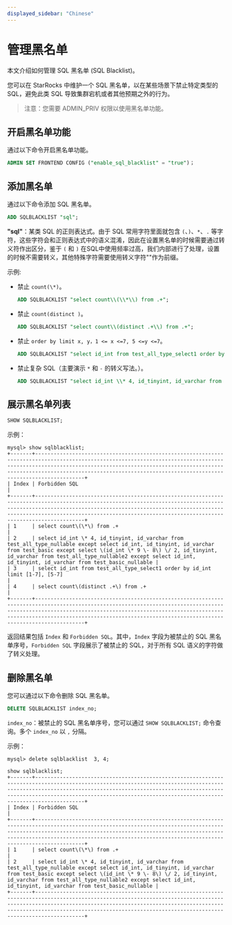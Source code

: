 ```yaml
---
displayed_sidebar: "Chinese"
---
```


# 管理黑名单

本文介绍如何管理 SQL 黑名单 (SQL Blacklist)。

您可以在 StarRocks 中维护一个 SQL 黑名单，以在某些场景下禁止特定类型的 SQL，避免此类 SQL 导致集群宕机或者其他预期之外的行为。

> 注意：您需要 ADMIN_PRIV 权限以使用黑名单功能。

## 开启黑名单功能

通过以下命令开启黑名单功能。

```sql
ADMIN SET FRONTEND CONFIG ("enable_sql_blacklist" = "true")；
```

## 添加黑名单

通过以下命令添加 SQL 黑名单。

```sql
ADD SQLBLACKLIST "sql";
```

**"sql"**：某类 SQL 的正则表达式。由于 SQL 常用字符里面就包含 `(`、`)`、`*`、`.` 等字符，这些字符会和正则表达式中的语义混淆，因此在设置黑名单的时候需要通过转义符作出区分，鉴于 `(` 和 `)` 在SQL中使用频率过高，我们内部进行了处理，设置的时候不需要转义，其他特殊字符需要使用转义字符"\"作为前缀。

示例:

* 禁止 `count(\*)`。

    ```sql
    ADD SQLBLACKLIST "select count\\(\\*\\) from .+";
    ```

* 禁止 `count(distinct )`。

    ```sql
    ADD SQLBLACKLIST "select count\\(distinct .+\\) from .+";
    ```

* 禁止 `order by limit x, y，1 <= x <=7, 5 <=y <=7`。

    ```sql
    ADD SQLBLACKLIST "select id_int from test_all_type_select1 order by id_int limit [1-7], [5-7]";
    ```

* 禁止复杂 SQL（主要演示 `*` 和 `-` 的转义写法。）。

    ```sql
    ADD SQLBLACKLIST "select id_int \\* 4, id_tinyint, id_varchar from test_all_type_nullable except select id_int, id_tinyint, id_varchar from test_basic except select (id_int \\* 9 \\- 8) \\/ 2, id_tinyint, id_varchar from test_all_type_nullable2 except select id_int, id_tinyint, id_varchar from test_basic_nullable";
    ```

## 展示黑名单列表

```sql
SHOW SQLBLACKLIST;
```

示例：

```plain text
mysql> show sqlblacklist;
+-------+--------------------------------------------------------------------------------------------------------------------------------------------------------------------------------------------------------------------------------------------------------------------------------------------------------+
| Index | Forbidden SQL                                                                                                                                                                                                                                                                                          |
+-------+--------------------------------------------------------------------------------------------------------------------------------------------------------------------------------------------------------------------------------------------------------------------------------------------------------+
| 1     | select count\(\*\) from .+                                                                                                                                                                                                                                                                             |
| 2     | select id_int \* 4, id_tinyint, id_varchar from test_all_type_nullable except select id_int, id_tinyint, id_varchar from test_basic except select \(id_int \* 9 \- 8\) \/ 2, id_tinyint, id_varchar from test_all_type_nullable2 except select id_int, id_tinyint, id_varchar from test_basic_nullable |
| 3     | select id_int from test_all_type_select1 order by id_int limit [1-7], [5-7]                                                                                                                                                                                                                            |
| 4     | select count\(distinct .+\) from .+                                                                                                                                                                                                                                                                    |
+-------+--------------------------------------------------------------------------------------------------------------------------------------------------------------------------------------------------------------------------------------------------------------------------------------------------------+

```

返回结果包括 `Index` 和 `Forbidden SQL`。其中，`Index` 字段为被禁止的 SQL 黑名单序号，`Forbidden SQL` 字段展示了被禁止的 SQL，对于所有 SQL 语义的字符做了转义处理。

## 删除黑名单

您可以通过以下命令删除 SQL 黑名单。

```sql
DELETE SQLBLACKLIST index_no;
```

`index_no`：被禁止的 SQL 黑名单序号，您可以通过 `SHOW SQLBLACKLIST;` 命令查询。多个 `index_no` 以 `,` 分隔。

示例：

```plain text
mysql> delete sqlblacklist  3, 4;

show sqlblacklist;
+-------+--------------------------------------------------------------------------------------------------------------------------------------------------------------------------------------------------------------------------------------------------------------------------------------------------------+
| Index | Forbidden SQL                                                                                                                                                                                                                                                                                          |
+-------+--------------------------------------------------------------------------------------------------------------------------------------------------------------------------------------------------------------------------------------------------------------------------------------------------------+
| 1     | select count\(\*\) from .+                                                                                                                                                                                                                                                                             |
| 2     | select id_int \* 4, id_tinyint, id_varchar from test_all_type_nullable except select id_int, id_tinyint, id_varchar from test_basic except select \(id_int \* 9 \- 8\) \/ 2, id_tinyint, id_varchar from test_all_type_nullable2 except select id_int, id_tinyint, id_varchar from test_basic_nullable |
+-------+--------------------------------------------------------------------------------------------------------------------------------------------------------------------------------------------------------------------------------------------------------------------------------------------------------+

```
